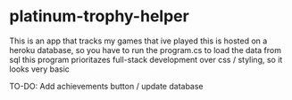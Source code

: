 # platinum-trophy-helper

This is an app that tracks my games that ive played
this is hosted on a heroku database, so you have to run the program.cs to load the data from sql
this program prioritazes full-stack development over css / styling, so it looks very basic

TO-DO:
    Add achievements button / update database